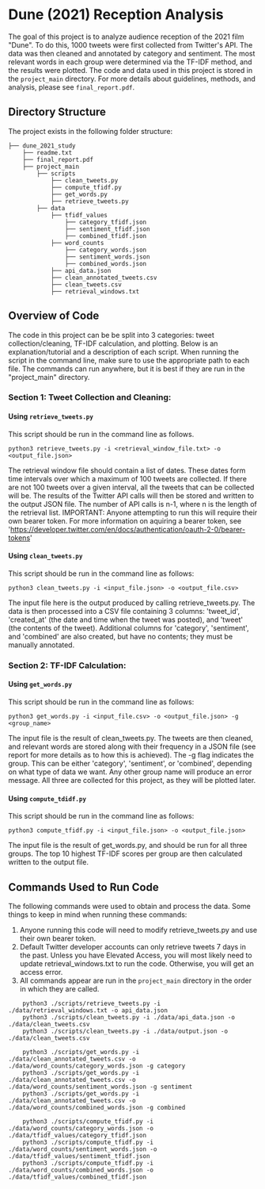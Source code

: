 # Dune (2021) Reception Analysis

The goal of this project is to analyze audience reception of the 2021 film "Dune". To do this, 1000 tweets were first collected from Twitter's API. 
The data was then cleaned and annotated by category and sentiment. The most relevant words in each group were determined via the TF-IDF method, and the results were plotted.
The code and data used in this project is stored in the `project_main` directory. For more details about guidelines, methods, and analysis, please see `final_report.pdf`.

## Directory Structure

The project exists in the following folder structure:

```
├── dune_2021_study
    ├── readme.txt
    ├── final_report.pdf
    ├── project_main
        ├── scripts
            ├── clean_tweets.py
            ├── compute_tfidf.py
            ├── get_words.py
            ├── retrieve_tweets.py
        ├── data
            ├── tfidf_values
                ├── category_tfidf.json
                ├── sentiment_tfidf.json
                ├── combined_tfidf.json
            ├── word_counts
                ├── category_words.json
                ├── sentiment_words.json
                ├── combined_words.json
            ├── api_data.json
            ├── clean_annotated_tweets.csv
            ├── clean_tweets.csv
            ├── retrieval_windows.txt
```		

## Overview of Code

The code in this project can be be split into 3 categories: tweet collection/cleaning, TF-IDF calculation, and plotting. 
Below is an explanation/tutorial and a description of each script. 
When running the script in the command line, make sure to use the appropriate path to each file. 
The commands can run anywhere, but it is best if they are run in the "project_main" directory.



### Section 1: Tweet Collection and Cleaning:
#### Using `retrieve_tweets.py`
This script should be run in the command line as follows.
```
python3 retrieve_tweets.py -i <retrieval_window_file.txt> -o <output_file.json>
```
The retrieval window file should contain a list of dates. These dates form time intervals over which a maximum of 100 tweets are collected. 
If there are not 100 tweets over a given interval, all the tweets that can be collected will be. 
The results of the Twitter API calls will then be stored and written to the output JSON file.
The number of API calls is n-1, where n is the length of the retrieval list.
IMPORTANT: Anyone attempting to run this will require their own bearer token. 
For more information on aquiring a bearer token, see 'https://developer.twitter.com/en/docs/authentication/oauth-2-0/bearer-tokens'

#### Using `clean_tweets.py`
This script should be run in the command line as follows: 

```python3 clean_tweets.py -i <input_file.json> -o <output_file.csv>```

The input file here is the output produced by calling retrieve_tweets.py. The data is then processed into a CSV file containing 3 columns:
'tweet_id', 'created_at' (the date and time when the tweet was posted), and 'tweet' (the contents of the tweet). 
Additional columns for 'category', 'sentiment', and 'combined' are also created, but have no contents; they must be manually annotated.

### Section 2: TF-IDF Calculation:
#### Using `get_words.py`
This script should be run in the command line as follows:

```python3 get_words.py -i <input_file.csv> -o <output_file.json> -g <group_name>```

The input file is the result of clean_tweets.py. 
The tweets are then cleaned, and relevant words are stored along with their frequency in a JSON file 
(see report for more details as to how this is achieved). 
The -g flag indicates the group. This can be either 'category', 'sentiment', or 'combined', depending on what type of data we want.
Any other group name will produce an error message.
All three are collected for this project, as they will be plotted later.
		
#### Using `compute_tdidf.py`
This script should be run in the command line as follows:

```python3 compute_tfidf.py -i <input_file.json> -o <output_file.json> ```

The input file is the result of get_words.py, and should be run for all three groups. 
The top 10 highest TF-IDF scores per group are then calculated written to the output file.

## Commands Used to Run Code

The following commands were used to obtain and process the data. 
Some things to keep in mind when running these commands:
1. Anyone running this code will need to modify retrieve_tweets.py and use their own bearer token.
2. Default Twitter developer accounts can only retrieve tweets 7 days in the past. Unless you have Elevated Access, you will most likely need to update retrieval_windows.txt
to run the code. Otherwise, you will get an access error.
3. All commands appear are run in the ```project_main``` directory in the order in which they are called. 


```
	python3 ./scripts/retrieve_tweets.py -i ./data/retrieval_windows.txt -o api_data.json 
	python3 ./scripts/clean_tweets.py -i ./data/api_data.json -o ./data/clean_tweets.csv
	python3 ./scripts/clean_tweets.py -i ./data/output.json -o ./data/clean_tweets.csv
```

```
	python3 ./scripts/get_words.py -i ./data/clean_annotated_tweets.csv -o ./data/word_counts/category_words.json -g category
	python3 ./scripts/get_words.py -i ./data/clean_annotated_tweets.csv -o ./data/word_counts/sentiment_words.json -g sentiment
	python3 ./scripts/get_words.py -i ./data/clean_annotated_tweets.csv -o ./data/word_counts/combined_words.json -g combined
```

```
	python3 ./scripts/compute_tfidf.py -i ./data/word_counts/category_words.json -o ./data/tfidf_values/category_tfidf.json
	python3 ./scripts/compute_tfidf.py -i ./data/word_counts/sentiment_words.json -o ./data/tfidf_values/sentiment_tfidf.json
	python3 ./scripts/compute_tfidf.py -i ./data/word_counts/combined_words.json -o ./data/tfidf_values/combined_tfidf.json
```
